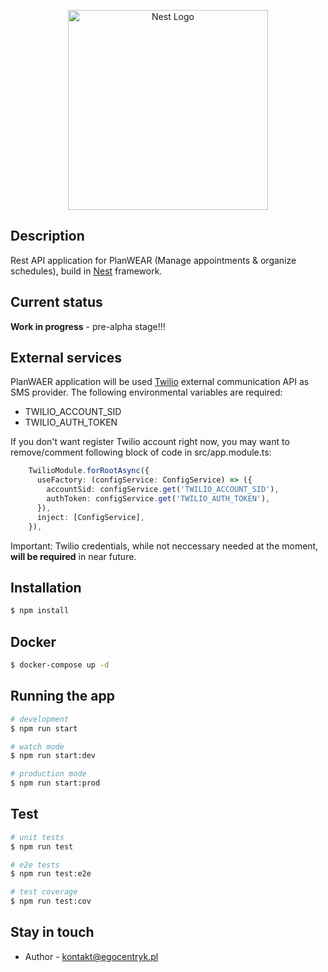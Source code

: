 <p align="center">
  <a href="http://nestjs.com/" target="blank"><img src="https://nestjs.com/img/logo_text.svg" width="320" alt="Nest Logo" /></a>
</p>

## Description

Rest API application for PlanWEAR (Manage appointments & organize schedules), build in [Nest](https://github.com/nestjs/nest) framework.

## Current status

**Work in progress** - pre-alpha stage!!!

## External services

PlanWAER application will be used [Twilio](https://www.twilio.com/) external communication API as SMS provider. The following environmental variables are required:

- TWILIO_ACCOUNT_SID
- TWILIO_AUTH_TOKEN

If you don't want register Twilio account right now, you may want to remove/comment following block of code in src/app.module.ts:

```typescript
    TwilioModule.forRootAsync({
      useFactory: (configService: ConfigService) => ({
        accountSid: configService.get('TWILIO_ACCOUNT_SID'),
        authToken: configService.get('TWILIO_AUTH_TOKEN'),
      }),
      inject: [ConfigService],
    }),
```

Important: Twilio credentials, while not neccessary needed at the moment, **will be required** in near future.

## Installation

```bash
$ npm install
```

## Docker

```bash
$ docker-compose up -d
```

## Running the app

```bash
# development
$ npm run start

# watch mode
$ npm run start:dev

# production mode
$ npm run start:prod
```

## Test

```bash
# unit tests
$ npm run test

# e2e tests
$ npm run test:e2e

# test coverage
$ npm run test:cov
```

## Stay in touch

- Author - kontakt@egocentryk.pl
